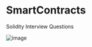 # SmartContracts
Solidity Interview Questions

![image](https://user-images.githubusercontent.com/114612903/224786684-6526d8fd-1528-4a16-8fea-b4f7dd9041a9.png)

